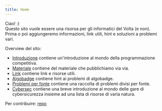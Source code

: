 ```yaml
---
title: Home
---
```


Ciao! :)    
Questo sito vuole essere una risorsa per gli informatici del Volta (e non). Prima o poi aggiungeremo informazioni, link utili, hint e soluzioni a problemi vari.

Overview del sito:
- [Introduzione](./introduzione.md) contiene un'introduzione al mondo della programmazione competitiva.
- [Materiale](./materiale.md) contiene del materiale che pubblichiamo via via.
- [Link](./link.md) contiene link e risorse utili.
- [Algobadge](./algobadge.md) contiene hint ai problemi di algobadge.
- [Problemi per fonte](./problemi_gara.md) contiene una raccolta di problemi divisi per fonte.
- [Cybersec](./cybersec.md) contiene una breve introduzione al mondo delle gare di cybersicurezza insieme ad una lista di risorse di varia natura.

Per contribuire: [repo](https://github.com/nik-din/volta.guide)
